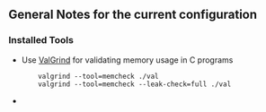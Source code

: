 ## General Notes for the current configuration

### Installed Tools
- Use [ValGrind][1] for validating memory usage in C programs
	```
		valgrind --tool=memcheck ./val
		valgrind --tool=memcheck --leak-check=full ./val
	```
- 





[1]: http://www.thegeekstuff.com/2011/11/valgrind-memcheck/
